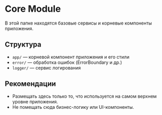 # Core Module

В этой папке находятся базовые сервисы и корневые компоненты приложения.

## Структура
- `app/` — корневой компонент приложения и его стили
- `error/` — обработка ошибок (ErrorBoundary и др.)
- `logger/` — сервис логирования

## Рекомендации
- Размещать здесь только то, что используется на самом верхнем уровне приложения.
- Не помещать сюда бизнес-логику или UI-компоненты. 